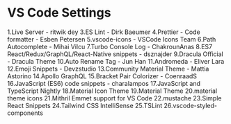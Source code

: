 # VS Code Settings

1.Live Server - ritwik dey
3.ES Lint - Dirk Baeumer
4.Prettier - Code formatter - Esben Petersen
5.vscode-icons - VSCode Icons Team
6.Path Autocomplete - Mihai Vilcu
7.Turbo Console Log - ChakrounAnas
8.ES7 React/Redux/GraphQL/React-Native snippets - dsznajder
9.Dracula Official - Dracula Theme
10.Auto Rename Tag - Jun Han
11.Andromeda - Eliver Lara
12.Emoji Snippets - Devzstudio
13.Community Material Theme - Mattia Astorino
14.Apollo GraphQL
15.Bracket Pair Colorizer - CoenraadS
16.JavaScript (ES6) code snippets - charalampos
17.JavaScript and TypeScript Nightly
18.Material Icon Theme
19.Material Theme
20.material theme icons
21.Mithril Emmet support for VS Code
22.mustache
23.Simple React Snippets
24.Tailwind CSS IntelliSense
25.TSLint
26.vscode-styled-components
